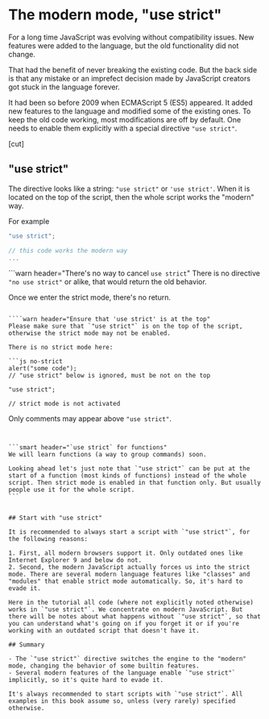 # The modern mode, "use strict"

For a long time JavaScript was evolving without compatibility issues. New features were added to the language, but the old functionality did not change.

That had the benefit of never breaking the existing code. But the back side is that any mistake or an imprefect decision made by JavaScript creators got stuck in the language forever.

It had been so before 2009 when ECMAScript 5 (ES5) appeared. It added new features to the language and modified some of the existing ones. To keep the old code working, most modifications are off by default. One needs to enable them explicitly with a special directive `"use strict"`.


[cut]

## "use strict"

The directive looks like a string: `"use strict"` or `'use strict'`. When it is located on the top of the script, then the whole script works the "modern" way.

For example

```js
"use strict";

// this code works the modern way
...
```

```warn header="There's no way to cancel `use strict`"
There is no directive `"no use strict"` or alike, that would return the old behavior.

Once we enter the strict mode, there's no return.
```

````warn header="Ensure that 'use strict' is at the top"
Please make sure that `"use strict"` is on the top of the script, otherwise the strict mode may not be enabled.

There is no strict mode here:

```js no-strict
alert("some code");
// "use strict" below is ignored, must be not on the top

"use strict";

// strict mode is not activated
```

Only comments may appear above `"use strict"`.
````


```smart header="`use strict` for functions"
We will learn functions (a way to group commands) soon.

Looking ahead let's just note that `"use strict"` can be put at the start of a function (most kinds of functions) instead of the whole script. Then strict mode is enabled in that function only. But usually people use it for the whole script.
```


## Start with "use strict"

It is recommended to always start a script with `"use strict"`, for the following reasons:

1. First, all modern browsers support it. Only outdated ones like Internet Explorer 9 and below do not.
2. Second, the modern JavaScript actually forces us into the strict mode. There are several modern language features like "classes" and "modules" that enable strict mode automatically. So, it's hard to evade it.

Here in the tutorial all code (where not explicitly noted otherwise) works in `"use strict"`. We concentrate on modern JavaScript. But there will be notes about what happens without `"use strict"`, so that you can understand what's going on if you forget it or if you're working with an outdated script that doesn't have it.

## Summary

- The `"use strict"` directive switches the engine to the "modern" mode, changing the behavior of some builtin features.
- Several modern features of the language enable `"use strict"` implicitly, so it's quite hard to evade it.

It's always recommended to start scripts with `"use strict"`. All examples in this book assume so, unless (very rarely) specified otherwise.
